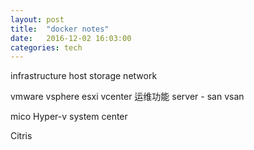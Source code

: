 ```yaml
---
layout: post
title:  "docker notes"
date:   2016-12-02 16:03:00
categories: tech
---
```

infrastructure
host
storage
network


vmware vsphere
esxi
vcenter 运维功能
server - san
vsan

mico
Hyper-v
system center

Citris


